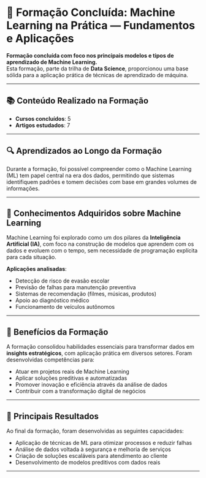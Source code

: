 # 📘 Formação Concluída: Machine Learning na Prática — Fundamentos e Aplicações

**Formação concluída com foco nos principais modelos e tipos de aprendizado de Machine Learning.**  
Esta formação, parte da trilha de **Data Science**, proporcionou uma base sólida para a aplicação prática de técnicas de aprendizado de máquina.

---

## 📚 Conteúdo Realizado na Formação

- **Cursos concluídos**: 5  
- **Artigos estudados**: 7  

---

## 🔍 Aprendizados ao Longo da Formação

Durante a formação, foi possível compreender como o Machine Learning (ML) tem papel central na era dos dados, permitindo que sistemas identifiquem padrões e tomem decisões com base em grandes volumes de informações.

---

## 🤖 Conhecimentos Adquiridos sobre Machine Learning

Machine Learning foi explorado como um dos pilares da **Inteligência Artificial (IA)**, com foco na construção de modelos que aprendem com os dados e evoluem com o tempo, sem necessidade de programação explícita para cada situação.

**Aplicações analisadas**:

- Detecção de risco de evasão escolar  
- Previsão de falhas para manutenção preventiva  
- Sistemas de recomendação (filmes, músicas, produtos)  
- Apoio ao diagnóstico médico  
- Funcionamento de veículos autônomos  

---

## 🚀 Benefícios da Formação

A formação consolidou habilidades essenciais para transformar dados em **insights estratégicos**, com aplicação prática em diversos setores. Foram desenvolvidas competências para:

- Atuar em projetos reais de Machine Learning  
- Aplicar soluções preditivas e automatizadas  
- Promover inovação e eficiência através da análise de dados  
- Contribuir com a transformação digital de negócios  

---

## 🧠 Principais Resultados

Ao final da formação, foram desenvolvidas as seguintes capacidades:

- Aplicação de técnicas de ML para otimizar processos e reduzir falhas  
- Análise de dados voltada à segurança e melhoria de serviços  
- Criação de soluções escaláveis para atendimento ao cliente  
- Desenvolvimento de modelos preditivos com dados reais  

---
